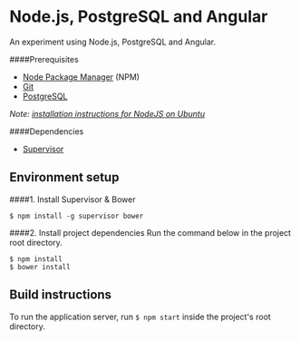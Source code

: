 # Node.js, PostgreSQL and Angular

An experiment using Node.js, PostgreSQL and Angular.
    
####Prerequisites

* [Node Package Manager](https://npmjs.org/) (NPM)
* [Git](http://git-scm.com/)
* [PostgreSQL](http://www.postgresql.org/)

*Note: [installation instructions for NodeJS on Ubuntu](http://stackoverflow.com/questions/16302436/install-nodejs-on-ubuntu-12-10/16303380#16303380)*

####Dependencies

* [Supervisor](https://github.com/petruisfan/node-supervisor)

## Environment setup
####1. Install Supervisor & Bower

    $ npm install -g supervisor bower

####2. Install project dependencies
Run the command below in the project root directory.

    $ npm install
    $ bower install

## Build instructions
To run the application server, run `$ npm start` inside the project's root directory.
